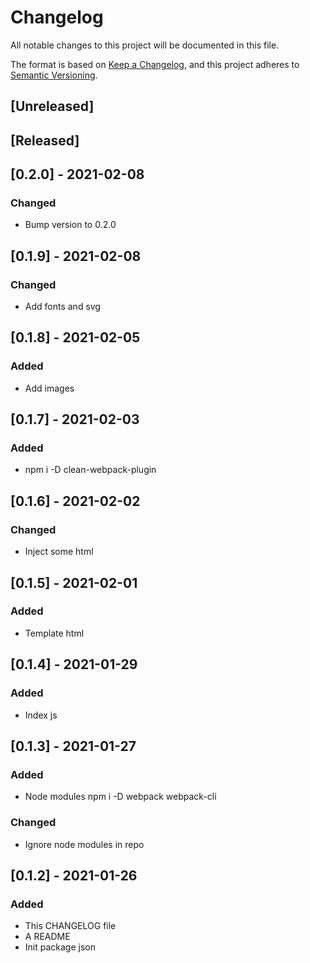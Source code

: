 # Changelog
All notable changes to this project will be documented in this file.

The format is based on [Keep a Changelog](https://keepachangelog.com/en/1.0.0/),
and this project adheres to [Semantic Versioning](https://semver.org/spec/v2.0.0.html).

## [Unreleased]

## [Released]

## [0.2.0] - 2021-02-08
### Changed
- Bump version to 0.2.0

## [0.1.9] - 2021-02-08
### Changed
- Add fonts and svg 

## [0.1.8] - 2021-02-05
### Added
- Add images

## [0.1.7] - 2021-02-03
### Added
- npm i -D clean-webpack-plugin

## [0.1.6] - 2021-02-02
### Changed
- Inject some html

## [0.1.5] - 2021-02-01
### Added
- Template html

## [0.1.4] - 2021-01-29
### Added
- Index js

## [0.1.3] - 2021-01-27
### Added
- Node modules npm i -D webpack webpack-cli
### Changed
- Ignore node modules in repo

## [0.1.2] - 2021-01-26
### Added
- This CHANGELOG file
- A README
- Init package json
